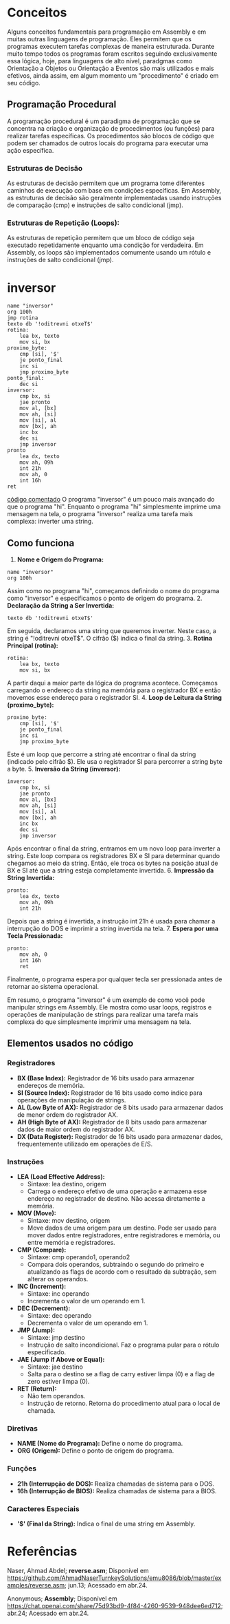 # Conceitos
Alguns conceitos fundamentais para programação em Assembly e em muitas outras linguagens de programação. Eles permitem que os programas executem tarefas complexas de maneira estruturada. Durante muito tempo todos os programas foram escritos seguindo exclusivamente essa lógica, hoje, para linguagens de alto nível, paradgmas como Orientação a Objetos ou Orientação a Eventos são mais utilizados e mais efetivos, ainda assim, em algum momento um "procedimento" é criado em seu código.
## Programação Procedural
A programação procedural é um paradigma de programação que se concentra na criação e organização de procedimentos (ou funções) para realizar tarefas específicas. Os procedimentos são blocos de código que podem ser chamados de outros locais do programa para executar uma ação específica.
### Estruturas de Decisão
As estruturas de decisão permitem que um programa tome diferentes caminhos de execução com base em condições específicas. Em Assembly, as estruturas de decisão são geralmente implementadas usando instruções de comparação (cmp) e instruções de salto condicional (jmp).
### Estruturas de Repetição (Loops):
As estruturas de repetição permitem que um bloco de código seja executado repetidamente enquanto uma condição for verdadeira. Em Assembly, os loops são implementados comumente usando um rótulo e instruções de salto condicional (jmp).
# inversor
```
name "inversor"
org 100h
jmp rotina
texto db '!oditrevni otxeT$'
rotina:
    lea bx, texto   
    mov si, bx      
proximo_byte:
    cmp [si], '$' 
    je ponto_final
    inc si
    jmp proximo_byte
ponto_final:
    dec si  
inversor:
    cmp bx, si
    jae pronto
    mov al, [bx]
    mov ah, [si]
    mov [si], al
    mov [bx], ah
    inc bx
    dec si
    jmp inversor
pronto
    lea dx, texto
    mov ah, 09h
    int 21h
    mov ah, 0
    int 16h
ret
```
[código comentado](https://github.com/davifma/assembly/blob/main/estruturas-de-controle/inversor-dfma-comentado.asm)
O programa "inversor" é um pouco mais avançado do que o programa "hi". Enquanto o programa "hi" simplesmente imprime uma mensagem na tela, o programa "inversor" realiza uma tarefa mais complexa: inverter uma string.

## Como funciona
1. **Nome e Origem do Programa:**
```
name "inversor"
org 100h
```
Assim como no programa "hi", começamos definindo o nome do programa como "inversor" e especificamos o ponto de origem do programa.
2. **Declaração da String a Ser Invertida:**
```
texto db '!oditrevni otxeT$'
```
Em seguida, declaramos uma string que queremos inverter. Neste caso, a string é "!oditrevni otxeT$". O cifrão ($) indica o final da string.
3. **Rotina Principal (rotina):**
```
rotina:
    lea bx, texto
    mov si, bx
```
A partir daqui a maior parte da lógica do programa acontece. Começamos carregando o endereço da string na memória para o registrador BX e então movemos esse endereço para o registrador SI.
4. **Loop de Leitura da String (proximo_byte):**
```
proximo_byte:
    cmp [si], '$'
    je ponto_final
    inc si
    jmp proximo_byte
```
Este é um loop que percorre a string até encontrar o final da string (indicado pelo cifrão $). Ele usa o registrador SI para percorrer a string byte a byte.
5. **Inversão da String (inversor):**
```
inversor:
    cmp bx, si
    jae pronto
    mov al, [bx]
    mov ah, [si]
    mov [si], al
    mov [bx], ah
    inc bx
    dec si
    jmp inversor
```
Após encontrar o final da string, entramos em um novo loop para inverter a string. Este loop compara os registradores BX e SI para determinar quando chegamos ao meio da string. Então, ele troca os bytes na posição atual de BX e SI até que a string esteja completamente invertida.
6. **Impressão da String Invertida:**
```
pronto:
    lea dx, texto
    mov ah, 09h
    int 21h
```
Depois que a string é invertida, a instrução int 21h é usada para chamar a interrupção do DOS e imprimir a string invertida na tela.
7. **Espera por uma Tecla Pressionada:**
```
pronto:
    mov ah, 0
    int 16h
    ret
```
Finalmente, o programa espera por qualquer tecla ser pressionada antes de retornar ao sistema operacional.

Em resumo, o programa "inversor" é um exemplo de como você pode manipular strings em Assembly. Ele mostra como usar loops, registros e operações de manipulação de strings para realizar uma tarefa mais complexa do que simplesmente imprimir uma mensagem na tela.
<!-- 
## Veja a lógica
Se possível incluir um fluxograma aqui
Referências sobre diagramas 
https://mermaid.js.org/syntax/flowchart.html 
https://docs.github.com/pt/get-started/writing-on-github/working-with-advanced-formatting/creating-diagrams#creating-mermaid-diagrams 
-->
## Elementos usados no código
### Registradores
* **BX (Base Index):** Registrador de 16 bits usado para armazenar endereços de memória.
* **SI (Source Index):** Registrador de 16 bits usado como índice para operações de manipulação de strings.
* **AL (Low Byte of AX):** Registrador de 8 bits usado para armazenar dados de menor ordem do registrador AX.
* **AH (High Byte of AX):** Registrador de 8 bits usado para armazenar dados de maior ordem do registrador AX.
* **DX (Data Register):** Registrador de 16 bits usado para armazenar dados, frequentemente utilizado em operações de E/S.
### Instruções
* **LEA (Load Effective Address):** 
  - Sintaxe: lea destino, origem
  - Carrega o endereço efetivo de uma operação e armazena esse endereço no registrador de destino. Não acessa diretamente a memória.
* **MOV (Move):** 
  - Sintaxe: mov destino, origem
  - Move dados de uma origem para um destino. Pode ser usado para mover dados entre registradores, entre registradores e memória, ou entre memória e registradores.
* **CMP (Compare):** 
  - Sintaxe: cmp operando1, operando2
  - Compara dois operandos, subtraindo o segundo do primeiro e atualizando as flags de acordo com o resultado da subtração, sem alterar os operandos.
* **INC (Increment):** 
  - Sintaxe: inc operando
  - Incrementa o valor de um operando em 1.
* **DEC (Decrement):** 
  - Sintaxe: dec operando
  - Decrementa o valor de um operando em 1.
* **JMP (Jump):** 
  - Sintaxe: jmp destino
  - Instrução de salto incondicional. Faz o programa pular para o rótulo especificado.
* **JAE (Jump if Above or Equal):** 
  - Sintaxe: jae destino
  - Salta para o destino se a flag de carry estiver limpa (0) e a flag de zero estiver limpa (0).
* **RET (Return):** 
  - Não tem operandos.
  - Instrução de retorno. Retorna do procedimento atual para o local de chamada.
### Diretivas
* **NAME (Nome do Programa):** Define o nome do programa.
* **ORG (Origem):** Define o ponto de origem do programa.
### Funções
* **21h (Interrupção de DOS):** Realiza chamadas de sistema para o DOS.
* **16h (Interrupção de BIOS):** Realiza chamadas de sistema para a BIOS.
### Caracteres Especiais
* **'$' (Final da String):** Indica o final de uma string em Assembly.
# Referências
Naser, Ahmad Abdel; **reverse.asm**; Disponível em https://github.com/AhmadNaserTurnkeySolutions/emu8086/blob/master/examples/reverse.asm; jun.13; Acessado em abr.24.

Anonymous; **Assembly**; Disponível em https://chat.openai.com/share/75d93bd9-4f84-4260-9539-948dee6ed712; abr.24; Acessado em abr.24.

